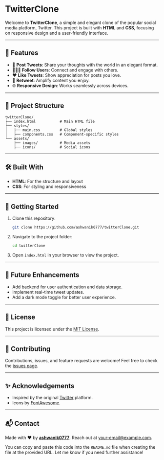 
# TwitterClone

Welcome to **TwitterClone**, a simple and elegant clone of the popular social media platform, Twitter. This project is built with **HTML** and **CSS**, focusing on responsive design and a user-friendly interface.

---

## 🌟 Features

- 📝 **Post Tweets**: Share your thoughts with the world in an elegant format.
- 🧑‍🤝‍🧑 **Follow Users**: Connect and engage with others.
- ❤️ **Like Tweets**: Show appreciation for posts you love.
- 🔄 **Retweet**: Amplify content you enjoy.
- 🌐 **Responsive Design**: Works seamlessly across devices.

---

## 📂 Project Structure

```plaintext
twitterClone/
├── index.html           # Main HTML file
├── styles/
│   ├── main.css         # Global styles
│   ├── components.css   # Component-specific styles
└── assets/
    ├── images/          # Media assets
    ├── icons/           # Social icons
```

---

## 🛠️ Built With

- **HTML**: For the structure and layout
- **CSS**: For styling and responsiveness

---

## 🚀 Getting Started

1. Clone this repository:
   ```bash
   git clone https://github.com/ashwanik0777/twitterClone.git
   ```
2. Navigate to the project folder:
   ```bash
   cd twitterClone
   ```
3. Open `index.html` in your browser to view the project.

---

## 📝 Future Enhancements

- Add backend for user authentication and data storage.
- Implement real-time tweet updates.
- Add a dark mode toggle for better user experience.

---

## 📄 License

This project is licensed under the [MIT License](LICENSE).

---

## 🤝 Contributing

Contributions, issues, and feature requests are welcome! Feel free to check the [issues page](https://github.com/ashwanik0777/twitterClone/issues).

---

## ✨ Acknowledgements

- Inspired by the original [Twitter](https://twitter.com) platform.
- Icons by [FontAwesome](https://fontawesome.com).

---

## 📬 Contact

Made with ❤️ by **[ashwanik0777](https://github.com/ashwanik0777)**. Reach out at [your-email@example.com](mailto:ashwanik346981@gmail.com).

You can copy and paste this code into the `README.md` file when creating the file at the provided URL. Let me know if you need further assistance!
